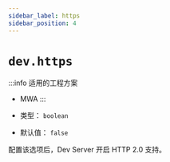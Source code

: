 ```yaml
---
sidebar_label: https
sidebar_position: 4
---
```


# `dev.https`

:::info 适用的工程方案
* MWA
:::

* 类型： `boolean`
* 默认值： `false`

配置该选项后，Dev Server 开启 HTTP 2.0 支持。

